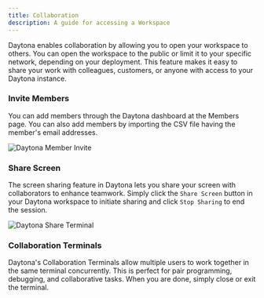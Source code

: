 ```yaml
---
title: Collaboration
description: A guide for accessing a Workspace
---
```


Daytona enables collaboration by allowing you to open your workspace to others. You can open the workspace to the public or limit it to your specific network, depending on your deployment. This feature makes it easy to share your work with colleagues, customers, or anyone with access to your Daytona instance.

### Invite Members

You can add members through the Daytona dashboard at the Members page. You can also add members by importing the CSV file having the member's email addresses.

![Daytona Member Invite](/member.png)

### Share Screen

The screen sharing feature in Daytona lets you share your screen with collaborators to enhance teamwork. Simply click the `Share Screen` button in your Daytona workspace to initiate sharing and click `Stop Sharing` to end the session.

![Daytona Share Terminal](/share.png)


### Collaboration Terminals

Daytona's Collaboration Terminals allow multiple users to work together in the same terminal concurrently. This is perfect for pair programming, debugging, and collaborative tasks. When you are done, simply close or exit the terminal.